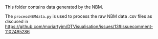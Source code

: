 This folder contains data generated by the NBM.

The `processNBMdata.py` is used to process the raw NBM data .csv files as discused in https://github.com/moriartyjm/DTVisualisation/issues/13#issuecomment-1102495286